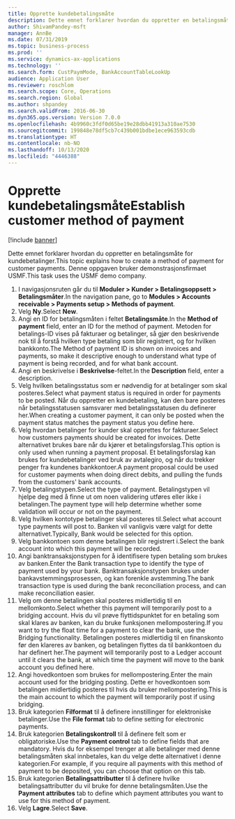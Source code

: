 ```yaml
---
title: Opprette kundebetalingsmåte
description: Dette emnet forklarer hvordan du oppretter en betalingsmåte for kundebetalinger.
author: ShivamPandey-msft
manager: AnnBe
ms.date: 07/31/2019
ms.topic: business-process
ms.prod: ''
ms.service: dynamics-ax-applications
ms.technology: ''
ms.search.form: CustPaymMode, BankAccountTableLookUp
audience: Application User
ms.reviewer: roschlom
ms.search.scope: Core, Operations
ms.search.region: Global
ms.author: shpandey
ms.search.validFrom: 2016-06-30
ms.dyn365.ops.version: Version 7.0.0
ms.openlocfilehash: 4b9960c3fdf0d65be19e28dbb41913a310ae7530
ms.sourcegitcommit: 199848e78df5cb7c439b001bdbe1ece963593cdb
ms.translationtype: HT
ms.contentlocale: nb-NO
ms.lasthandoff: 10/13/2020
ms.locfileid: "4446388"
---
```

# <a name="establish-customer-method-of-payment"></a><span data-ttu-id="f270d-103">Opprette kundebetalingsmåte</span><span class="sxs-lookup"><span data-stu-id="f270d-103">Establish customer method of payment</span></span>

[!include [banner](../../includes/banner.md)]

<span data-ttu-id="f270d-104">Dette emnet forklarer hvordan du oppretter en betalingsmåte for kundebetalinger.</span><span class="sxs-lookup"><span data-stu-id="f270d-104">This topic explains how to create a method of payment for customer payments.</span></span> <span data-ttu-id="f270d-105">Denne oppgaven bruker demonstrasjonsfirmaet USMF.</span><span class="sxs-lookup"><span data-stu-id="f270d-105">This task uses the USMF demo company.</span></span>

1. <span data-ttu-id="f270d-106">I navigasjonsruten går du til **Moduler > Kunder > Betalingsoppsett > Betalingsmåter**.</span><span class="sxs-lookup"><span data-stu-id="f270d-106">In the navigation pane, go to **Modules > Accounts receivable > Payments setup > Methods of payment**.</span></span>
2. <span data-ttu-id="f270d-107">Velg **Ny**.</span><span class="sxs-lookup"><span data-stu-id="f270d-107">Select **New**.</span></span>
3. <span data-ttu-id="f270d-108">Angi en ID for betalingsmåten i feltet **Betalingsmåte**.</span><span class="sxs-lookup"><span data-stu-id="f270d-108">In the **Method of payment** field, enter an ID for the method of payment.</span></span> <span data-ttu-id="f270d-109">Metoden for betalings-ID vises på fakturaer og betalinger, så gjør den beskrivende nok til å forstå hvilken type betaling som blir registrert, og for hvilken bankkonto.</span><span class="sxs-lookup"><span data-stu-id="f270d-109">The Method of payment ID is shown on invoices and payments, so make it descriptive enough to understand what type of payment is being recorded, and for what bank account.</span></span>  
4. <span data-ttu-id="f270d-110">Angi en beskrivelse i **Beskrivelse**-feltet.</span><span class="sxs-lookup"><span data-stu-id="f270d-110">In the **Description** field, enter a description.</span></span>
5. <span data-ttu-id="f270d-111">Velg hvilken betalingsstatus som er nødvendig for at betalinger som skal posteres.</span><span class="sxs-lookup"><span data-stu-id="f270d-111">Select what payment status is required in order for payments to be posted.</span></span> <span data-ttu-id="f270d-112">Når du oppretter en kundebetaling, kan den bare posteres når betalingsstatusen samsvarer med betalingsstatusen du definerer her.</span><span class="sxs-lookup"><span data-stu-id="f270d-112">When creating a customer payment, it can only be posted when the payment status matches the payment status you define here.</span></span>  
6. <span data-ttu-id="f270d-113">Velg hvordan betalinger for kunder skal opprettes for fakturaer.</span><span class="sxs-lookup"><span data-stu-id="f270d-113">Select how customers payments should be created for invoices.</span></span> <span data-ttu-id="f270d-114">Dette alternativet brukes bare når du kjører et betalingsforslag.</span><span class="sxs-lookup"><span data-stu-id="f270d-114">This option is only used when running a payment proposal.</span></span> <span data-ttu-id="f270d-115">Et betalingsforslag kan brukes for kundebetalinger ved bruk av avtalegiro, og når du trekker penger fra kundenes bankkontoer.</span><span class="sxs-lookup"><span data-stu-id="f270d-115">A payment proposal could be used for customer payments when doing direct debits, and pulling the funds from the customers' bank accounts.</span></span>  
7. <span data-ttu-id="f270d-116">Velg betalingstypen.</span><span class="sxs-lookup"><span data-stu-id="f270d-116">Select the type of payment.</span></span> <span data-ttu-id="f270d-117">Betalingstypen vil hjelpe deg med å finne ut om noen validering utføres eller ikke i betalingen.</span><span class="sxs-lookup"><span data-stu-id="f270d-117">The payment type will help determine whether some validation will occur or not on the payment.</span></span>  
8. <span data-ttu-id="f270d-118">Velg hvilken kontotype betalinger skal posteres til.</span><span class="sxs-lookup"><span data-stu-id="f270d-118">Select what account type payments will post to.</span></span> <span data-ttu-id="f270d-119">Banken vil vanligvis være valgt for dette alternativet.</span><span class="sxs-lookup"><span data-stu-id="f270d-119">Typically, Bank would be selected for this option.</span></span>  
9. <span data-ttu-id="f270d-120">Velg bankkontoen som denne betalingen blir registrert i.</span><span class="sxs-lookup"><span data-stu-id="f270d-120">Select the bank account into which this payment will be recorded.</span></span>
10. <span data-ttu-id="f270d-121">Angi banktransaksjonstypen for å identifisere typen betaling som brukes av banken.</span><span class="sxs-lookup"><span data-stu-id="f270d-121">Enter the Bank transaction type to identify the type of payment used by your bank.</span></span> <span data-ttu-id="f270d-122">Banktransaksjonstypen brukes under bankavstemmingsprosessen, og kan forenkle avstemming.</span><span class="sxs-lookup"><span data-stu-id="f270d-122">The bank transaction type is used during the bank reconciliation process, and can make reconciliation easier.</span></span>  
11. <span data-ttu-id="f270d-123">Velg om denne betalingen skal posteres midlertidig til en mellomkonto.</span><span class="sxs-lookup"><span data-stu-id="f270d-123">Select whether this payment will temporarily post to a bridging account.</span></span> <span data-ttu-id="f270d-124">Hvis du vil prøve flyttidspunktet for en betaling som skal klares av banken, kan du bruke funksjonen mellompostering.</span><span class="sxs-lookup"><span data-stu-id="f270d-124">If you want to try the float time for a payment to clear the bank, use the Bridging functionality.</span></span> <span data-ttu-id="f270d-125">Betalingen posteres midlertidig til en finanskonto før den klareres av banken, og betalingen flyttes da til bankkontoen du har definert her.</span><span class="sxs-lookup"><span data-stu-id="f270d-125">The payment will temporarily post to a Ledger account until it clears the bank, at which time the payment will move to the bank account you defined here.</span></span>  
12. <span data-ttu-id="f270d-126">Angi hovedkontoen som brukes for mellompostering.</span><span class="sxs-lookup"><span data-stu-id="f270d-126">Enter the main account used for the bridging posting.</span></span> <span data-ttu-id="f270d-127">Dette er hovedkontoen som betalingen midlertidig posteres til hvis du bruker mellompostering.</span><span class="sxs-lookup"><span data-stu-id="f270d-127">This is the main account to which the payment will temporarily post if using bridging.</span></span>  
13. <span data-ttu-id="f270d-128">Bruk kategorien **Filformat** til å definere innstillinger for elektroniske betalinger.</span><span class="sxs-lookup"><span data-stu-id="f270d-128">Use the **File format** tab to define setting for electronic payments.</span></span>
14. <span data-ttu-id="f270d-129">Bruk kategorien **Betalingskontroll** til å definere felt som er obligatoriske.</span><span class="sxs-lookup"><span data-stu-id="f270d-129">Use the **Payment control** tab to define fields that are mandatory.</span></span> <span data-ttu-id="f270d-130">Hvis du for eksempel trenger at alle betalinger med denne betalingsmåten skal innbetales, kan du velge dette alternativet i denne kategorien.</span><span class="sxs-lookup"><span data-stu-id="f270d-130">For example, if you require all payments with this method of payment to be deposited, you can choose that option on this tab.</span></span>  
15. <span data-ttu-id="f270d-131">Bruk kategorien **Betalingsattributter** til å definere hvilke betalingsattributter du vil bruke for denne betalingsmåten.</span><span class="sxs-lookup"><span data-stu-id="f270d-131">Use the **Payment attributes** tab to define which payment attributes you want to use for this method of payment.</span></span>
16. <span data-ttu-id="f270d-132">Velg **Lagre**.</span><span class="sxs-lookup"><span data-stu-id="f270d-132">Select **Save**.</span></span>

